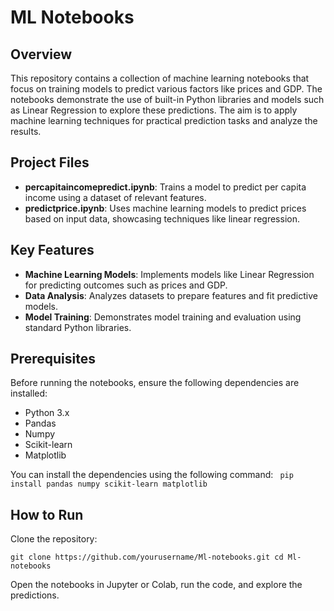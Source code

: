 # ML Notebooks

## Overview
This repository contains a collection of machine learning notebooks that focus on training models to predict various factors like prices and GDP. The notebooks demonstrate the use of built-in Python libraries and models such as Linear Regression to explore these predictions. The aim is to apply machine learning techniques for practical prediction tasks and analyze the results.

## Project Files
- **percapitaincomepredict.ipynb**: Trains a model to predict per capita income using a dataset of relevant features.
- **predictprice.ipynb**: Uses machine learning models to predict prices based on input data, showcasing techniques like linear regression.

## Key Features
- **Machine Learning Models**: Implements models like Linear Regression for predicting outcomes such as prices and GDP.
- **Data Analysis**: Analyzes datasets to prepare features and fit predictive models.
- **Model Training**: Demonstrates model training and evaluation using standard Python libraries.

## Prerequisites
Before running the notebooks, ensure the following dependencies are installed:
- Python 3.x
- Pandas
- Numpy
- Scikit-learn
- Matplotlib

You can install the dependencies using the following command:
`
pip install pandas numpy scikit-learn matplotlib`

## How to Run
Clone the repository:

`git clone https://github.com/yourusername/Ml-notebooks.git
cd Ml-notebooks`

Open the notebooks in Jupyter or Colab, run the code, and explore the predictions.
